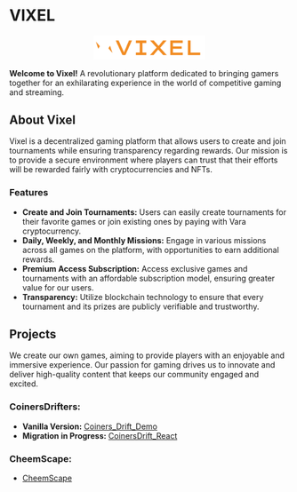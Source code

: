 # VIXEL

<p align="center">
  <img src="FRONT-END/Vixel/src/icons/logito2.png" alt="Logo de la empresa" width="200"/>
</p>

**Welcome to Vixel!** A revolutionary platform dedicated to bringing gamers together for an exhilarating experience in the world of competitive gaming and streaming.
## About Vixel
Vixel is a decentralized gaming platform that allows users to create and join tournaments while ensuring transparency regarding rewards. Our mission is to provide a secure environment where players can trust that their efforts will be rewarded fairly with cryptocurrencies and NFTs.

### Features
- **Create and Join Tournaments:** Users can easily create tournaments for their favorite games or join existing ones by paying with Vara cryptocurrency.
- **Daily, Weekly, and Monthly Missions:** Engage in various missions across all games on the platform, with opportunities to earn additional rewards.
- **Premium Access Subscription:** Access exclusive games and tournaments with an affordable subscription model, ensuring greater value for our users.
- **Transparency:** Utilize blockchain technology to ensure that every tournament and its prizes are publicly verifiable and trustworthy.

## Projects
We create our own games, aiming to provide players with an enjoyable and immersive experience. Our passion for gaming drives us to innovate and deliver high-quality content that keeps our community engaged and excited.
### CoinersDrifters:
- **Vanilla Version:** [Coiners_Drift_Demo](https://github.com/RichieCast07/Coiners_Drift_Demo)
- **Migration in Progress:** [CoinersDrift_React](https://github.com/AnabelenScript/CoinersDrift_React)

### CheemScape:
- [CheemScape](https://github.com/RichieCast07/CheemScape1.0)
